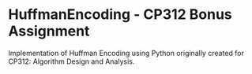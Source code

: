 # HuffmanEncoding - CP312 Bonus Assignment

Implementation of Huffman Encoding using Python originally created for CP312: Algorithm Design and Analysis.
